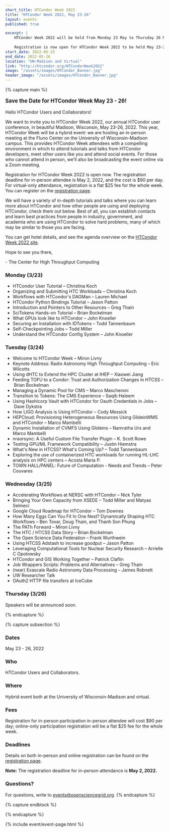 ```yaml
---
short_title: HTCondor Week 2022 
title: "HTCondor Week 2022, May 23-26"
layout: events
published: true

excerpt: |
    HTCondor Week 2022 will be held from Monday 23 May to Thursday 26 May 2022
    
    Registration is now open for HTCondor Week 2022 to be held May 23-26 virtually and in-person at the Fluno Center on the University of Wisconsin-Madison campus. We are planning a hybrid event.
start_date: 2022-05-23
end_date: 2022-05-26
location: "UW-Madison and Virtual"
link: "http://htcondor.org/HTCondorWeek2022"
image: "/assets/images/HTCondor_Banner.jpg"
header_image: "/assets/images/HTCondor_Banner.jpg"
---
```


{% capture main %}

<p style="font-size: larger; font-weight: bold;">Save the Date for HTCondor Week May 23 - 26!</p>


Hello HTCondor Users and Collaborators!

We want to invite you to HTCondor Week 2022, our annual HTCondor user conference, in beautiful Madison, Wisconsin, May 23-26, 2022. This year, HTCondor Week will be a hybrid event: we are hosting an in-person meeting at the Fluno Center on the University of Wisconsin-Madison campus. This provides HTCondor Week attendees with a compelling environment in which to attend tutorials and talks from HTCondor developers, meet other users like you and attend social events. For those who cannot attend in person, we'll also be broadcasting the event online via a Zoom meeting.

Registration for HTCondor Week 2022 is open now. The registration deadline for in-person attendee is May 2, 2022, and the cost is $90 per day. For virtual-only attendance, registration is a flat $25 fee for the whole week. You can register on the [registration page](https://agenda.hep.wisc.edu/event/1733/page/35-registration).

We will have a variety of in-depth tutorials and talks where you can learn more about HTCondor and how other people are using and deploying HTCondor, check them out below. Best of all, you can establish contacts and learn best practices from people in industry, government, and academia who are using HTCondor to solve hard problems, many of which may be similar to those you are facing.

You can get hotel details, and see the agenda overview on the [HTCondor Week 2022 site](http://htcondor.org/HTCondorWeek2022).

Hope to see you there,

\- The Center for High Throughput Computing

### Monday (3/23)
- HTCondor User Tutorial – Christina Koch
- Organizing and Submitting HTC Workloads – Christina Koch
- Workflows with HTCondor's DAGMan – Lauren Michael
- HTCondor Python Bindings Tutorial – Jason Patton
- Introduction and Pointers to Other Resources – Greg Thain
- SciTokens Hands-on Tutorial – Brian Bockelman
- What GPUs look like to HTCondor – John Knoeller
- Securing an Installation with IDTokens – Todd Tannenbaum
- Self-Checkpointing Jobs – Todd Miller
- Understand the HTCondor Config System – John Knoeller

### Tuesday (3/24)
- Welcome to HTCondor Week – Miron Livny
- Keynote Address: Radio Astronomy High Throughput Computing – Eric Wilcotts
- Using dHTC to Extend the HPC Cluster at IHEP – Xiaowei Jiang
- Feeding TOFU to a Condor: Trust and Authorization Changes in HTCSS – Brian Bockelman
- Managing a Dynamic Pool for CMS – Marco Mascheroni
- Transition to Tokens: The CMS Experience – Saqib Haleem
- Using Hashicorp Vault with HTCondor for Oauth Credentials in Jobs – Dave Dykstra
- How LIGO Analysis is Using HTCondor – Cody Messick
- HEPCloud: Provisioning Heterogeneous Resources Using GlideinWMS and HTCondor – Marco Mambelli
- Dynamic Installation of CVMFS Using Glideins – Namratha Urs and Marco Mambelli
- nraorsync: A Useful Custom File Transfer Plugin – K. Scott Rowe
- Testing GPU/ML Framework Compatibility – Justin Hiemstra
- What's New in HTCSS? What's Coming Up? – Todd Tannenbaum
- Exploring the use of containerized HTC workloads for running HL-LHC analysis on HPC centers – Acosta Maria P.
- TOWN HALL/PANEL: Future of Computation - Needs and Trends – Peter Couvares

### Wednesday (3/25)
- Accelerating Workflows at NERSC with HTCondor – Nick Tyler
- Bringing Your Own Capacity from XSEDE – Todd Miller and Matyas Selmeci
- Google Cloud Roadmap for HTCondor – Tom Downes
- How Many Eggs Can You Fit In One Nest? Dynamically Shaping HTC Workflows – Ben Tovar, Doug Thain, and Thanh Son Phung
- The PATh Forward – Miron Livny
- The HTC / HTCSS Data Story – Brian Bockelman
- The Open Science Data Federation – Frank Wurthwein
- Using HTCSS Adstash to increase goodput – Jason Patton
- Leveraging Computational Tools for Nuclear Security Research – Arrielle C Opotowsky
- HTCondor and GIS Working Together – Patrick Claflin
- Job Wrappers Scripts: Problems and Alternatives – Greg Thain
- (near) Exascale Radio Astronomy Data Processing – James Robnett
- UW Researcher Talk
- OAuth2 HTTP file transfers at IceCube

### Thursday (3/26) 
Speakers will be announced soon.

{% endcapture %}


{% capture subsection %}
### Dates

May 23 - 26, 2022

### Who

HTCondor Users and Collaborators.

 
### Where

Hybrid event both at the University of Wisconsin-Madison and virtual.


### Fees

Registration for in-person participation in-person attendee will cost $90 per day; online-only participation registration will be a flat $25 fee for the whole week.

### Deadlines
Details on both in-person and online registration can be found on the [registration page](https://agenda.hep.wisc.edu/event/1733/page/35-registration).

**Note:** The registration deadline for in-person attendance is **May 2, 2022.**

### Questions?

For questions, write to <events@opensciencegrid.org>.
{% endcapture %}

{% capture endblock %}


{% endcapture %}

{% include event/event-page.html %}
